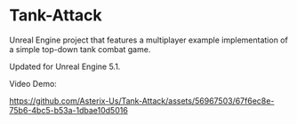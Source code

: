 # Tank-Attack
Unreal Engine project that features a multiplayer example implementation of a simple top-down tank combat game.

Updated for Unreal Engine 5.1.

Video Demo:


https://github.com/Asterix-Us/Tank-Attack/assets/56967503/67f6ec8e-75b6-4bc5-b53a-1dbae10d5016

